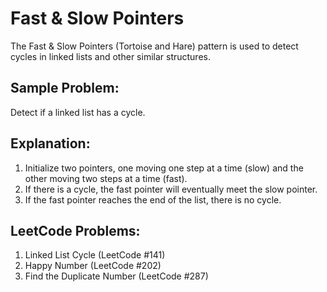 # Fast & Slow Pointers
The Fast & Slow Pointers (Tortoise and Hare) pattern is used to detect cycles in linked lists and other similar structures.

## Sample Problem:
Detect if a linked list has a cycle.

## Explanation:
1. Initialize two pointers, one moving one step at a time (slow) and 
the other moving two steps at a time (fast).
2. If there is a cycle, the fast pointer will eventually meet the slow pointer.
3. If the fast pointer reaches the end of the list, there is no cycle.

## LeetCode Problems:
1. Linked List Cycle (LeetCode #141)
2. Happy Number (LeetCode #202)
3. Find the Duplicate Number (LeetCode #287)

